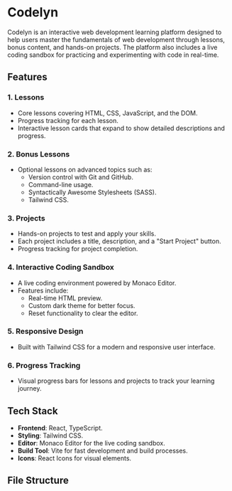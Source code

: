 # Codelyn

Codelyn is an interactive web development learning platform designed to help users master the fundamentals of web development through lessons, bonus content, and hands-on projects. The platform also includes a live coding sandbox for practicing and experimenting with code in real-time.

## Features

### 1. **Lessons**

- Core lessons covering HTML, CSS, JavaScript, and the DOM.
- Progress tracking for each lesson.
- Interactive lesson cards that expand to show detailed descriptions and progress.

### 2. **Bonus Lessons**

- Optional lessons on advanced topics such as:
  - Version control with Git and GitHub.
  - Command-line usage.
  - Syntactically Awesome Stylesheets (SASS).
  - Tailwind CSS.

### 3. **Projects**

- Hands-on projects to test and apply your skills.
- Each project includes a title, description, and a "Start Project" button.
- Progress tracking for project completion.

### 4. **Interactive Coding Sandbox**

- A live coding environment powered by Monaco Editor.
- Features include:
  - Real-time HTML preview.
  - Custom dark theme for better focus.
  - Reset functionality to clear the editor.

### 5. **Responsive Design**

- Built with Tailwind CSS for a modern and responsive user interface.

### 6. **Progress Tracking**

- Visual progress bars for lessons and projects to track your learning journey.

## Tech Stack

- **Frontend**: React, TypeScript.
- **Styling**: Tailwind CSS.
- **Editor**: Monaco Editor for the live coding sandbox.
- **Build Tool**: Vite for fast development and build processes.
- **Icons**: React Icons for visual elements.

## File Structure
